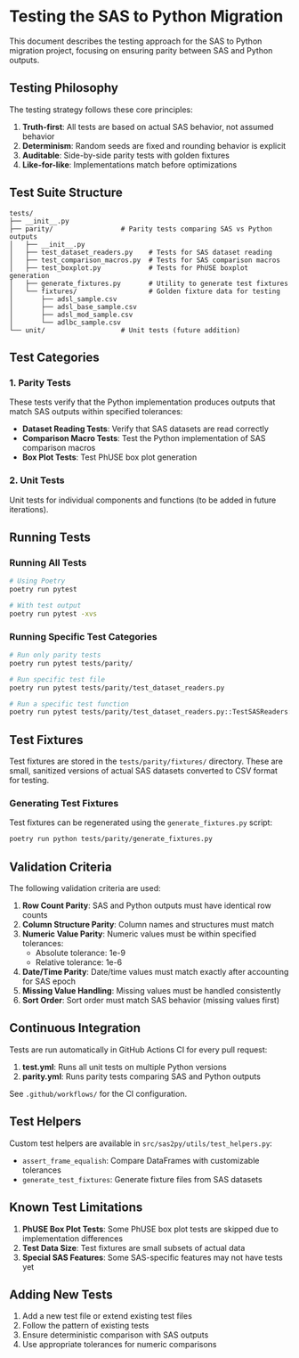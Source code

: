 # Testing the SAS to Python Migration

This document describes the testing approach for the SAS to Python migration project, focusing on ensuring parity between SAS and Python outputs.

## Testing Philosophy

The testing strategy follows these core principles:

1. **Truth-first**: All tests are based on actual SAS behavior, not assumed behavior
2. **Determinism**: Random seeds are fixed and rounding behavior is explicit
3. **Auditable**: Side-by-side parity tests with golden fixtures
4. **Like-for-like**: Implementations match before optimizations

## Test Suite Structure

```
tests/
├── __init__.py
├── parity/                 # Parity tests comparing SAS vs Python outputs
│   ├── __init__.py
│   ├── test_dataset_readers.py    # Tests for SAS dataset reading
│   ├── test_comparison_macros.py  # Tests for SAS comparison macros
│   ├── test_boxplot.py            # Tests for PhUSE boxplot generation
│   ├── generate_fixtures.py       # Utility to generate test fixtures
│   └── fixtures/                  # Golden fixture data for testing
│       ├── adsl_sample.csv
│       ├── adsl_base_sample.csv
│       ├── adsl_mod_sample.csv
│       └── adlbc_sample.csv
└── unit/                   # Unit tests (future addition)
```

## Test Categories

### 1. Parity Tests

These tests verify that the Python implementation produces outputs that match SAS outputs within specified tolerances:

- **Dataset Reading Tests**: Verify that SAS datasets are read correctly
- **Comparison Macro Tests**: Test the Python implementation of SAS comparison macros
- **Box Plot Tests**: Test PhUSE box plot generation

### 2. Unit Tests

Unit tests for individual components and functions (to be added in future iterations).

## Running Tests

### Running All Tests

```bash
# Using Poetry
poetry run pytest

# With test output
poetry run pytest -xvs
```

### Running Specific Test Categories

```bash
# Run only parity tests
poetry run pytest tests/parity/

# Run specific test file
poetry run pytest tests/parity/test_dataset_readers.py

# Run a specific test function
poetry run pytest tests/parity/test_dataset_readers.py::TestSASReaders::test_read_sas_adsl
```

## Test Fixtures

Test fixtures are stored in the `tests/parity/fixtures/` directory. These are small, sanitized versions of actual SAS datasets converted to CSV format for testing.

### Generating Test Fixtures

Test fixtures can be regenerated using the `generate_fixtures.py` script:

```bash
poetry run python tests/parity/generate_fixtures.py
```

## Validation Criteria

The following validation criteria are used:

1. **Row Count Parity**: SAS and Python outputs must have identical row counts
2. **Column Structure Parity**: Column names and structures must match
3. **Numeric Value Parity**: Numeric values must be within specified tolerances:
   - Absolute tolerance: 1e-9
   - Relative tolerance: 1e-6
4. **Date/Time Parity**: Date/time values must match exactly after accounting for SAS epoch
5. **Missing Value Handling**: Missing values must be handled consistently
6. **Sort Order**: Sort order must match SAS behavior (missing values first)

## Continuous Integration

Tests are run automatically in GitHub Actions CI for every pull request:

1. **test.yml**: Runs all unit tests on multiple Python versions
2. **parity.yml**: Runs parity tests comparing SAS and Python outputs

See `.github/workflows/` for the CI configuration.

## Test Helpers

Custom test helpers are available in `src/sas2py/utils/test_helpers.py`:

- `assert_frame_equalish`: Compare DataFrames with customizable tolerances
- `generate_test_fixtures`: Generate fixture files from SAS datasets

## Known Test Limitations

1. **PhUSE Box Plot Tests**: Some PhUSE box plot tests are skipped due to implementation differences
2. **Test Data Size**: Test fixtures are small subsets of actual data
3. **Special SAS Features**: Some SAS-specific features may not have tests yet

## Adding New Tests

1. Add a new test file or extend existing test files
2. Follow the pattern of existing tests
3. Ensure deterministic comparison with SAS outputs
4. Use appropriate tolerances for numeric comparisons
